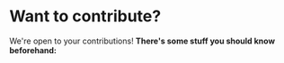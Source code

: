 # Want to contribute?

We're open to your contributions! **There's some stuff you should know beforehand:**

